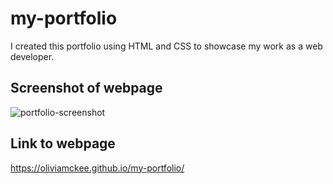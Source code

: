 # my-portfolio
I created this portfolio using HTML and CSS to showcase my work as a web developer. 

## Screenshot of webpage
![portfolio-screenshot](https://user-images.githubusercontent.com/103315205/168202895-b6003106-7ad3-4dc2-aa45-2e154af75e8a.png)

## Link to webpage
https://oliviamckee.github.io/my-portfolio/ 
